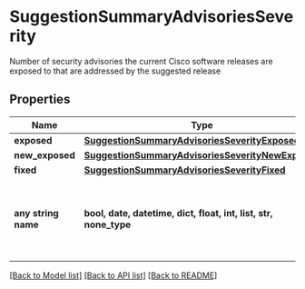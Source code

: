 # SuggestionSummaryAdvisoriesSeverity

Number of security advisories the current Cisco software releases are exposed to that are addressed by the suggested release

## Properties
Name | Type | Description | Notes
------------ | ------------- | ------------- | -------------
**exposed** | [**SuggestionSummaryAdvisoriesSeverityExposed**](SuggestionSummaryAdvisoriesSeverityExposed.md) |  | [optional] 
**new_exposed** | [**SuggestionSummaryAdvisoriesSeverityNewExposed**](SuggestionSummaryAdvisoriesSeverityNewExposed.md) |  | [optional] 
**fixed** | [**SuggestionSummaryAdvisoriesSeverityFixed**](SuggestionSummaryAdvisoriesSeverityFixed.md) |  | [optional] 
**any string name** | **bool, date, datetime, dict, float, int, list, str, none_type** | any string name can be used but the value must be the correct type | [optional]

[[Back to Model list]](../README.md#documentation-for-models) [[Back to API list]](../README.md#documentation-for-api-endpoints) [[Back to README]](../README.md)



